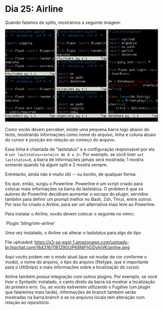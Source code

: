 # Dia 25: Airline

Quando falamos de splits, mostramos a seguinte imagem:

![](all.png)

Como vocês devem perceber, existe uma pequena barra logo abaixo do texto,
mostrando informações como nome do arquivo, linha e coluna atuais do cursor e
posição em relação ao começo do arquivo.

Essa linha é chamada de "laststatus" e a configuração responsável por ela é
`set laststatus=<inteiro de 0 a 2>`. Por exemplo, se você tiver `set
laststatus=0`, a barra de informações jamais será mostrada; 1 mostra somente
quando há algum split e 2 mostra sempre.

Entretanto, ainda não é muito útil -- ou bonito, de qualquer forma.

Eis que, então, surgiu o Powerline. Powerline é um script criado para colocar
mais informações na barra do laststatus. O problem é que os autores do
Powerline decidiram aumentar o escopo do plugin, servidno também para definir
um prompt melhor no Bash, Zsh, Tmux, entre outros. Por isso foi criado o
Airline, para ser um alternativa mais leve ao Powerline.

Para instalar o Airline, vocês devem colocar o seguinte no vimrc:

`Plugin 'bling/vim-airline'

Uma vez instalado, o Airline vai alterar o laststatus para algo do tipo

File uploaded:
https://s3-sa-east-1.amazonaws.com/uploads-br.hipchat.com/164316/1181290/zPK8NlFhODyhiVK/airline.png

Aqui vocês podem ver o modo atual (que vai mudar de cor conforme o modo), o
nome do arquivo, o tipo do arquivo (filetype, que é importante para o
UltiSnips) e mais informações sobre a localização do cursor.

Airline também possui integração com outros plugins. Por exemplo, se você tiver
o Syntastic instalado, o canto direto da barra irá mostrar a localização do
primeiro erro. Ou, se vocês estiverem utilizando o Fugitive (um plugin que
falaremos mais tarde), informações de branch também serão mostradas na
barra.branch e se os arquivos locais tem alteração com relação ao repositório.
